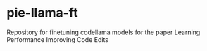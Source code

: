 # pie-llama-ft
Repository for finetuning codellama models for the paper Learning Performance Improving Code Edits
